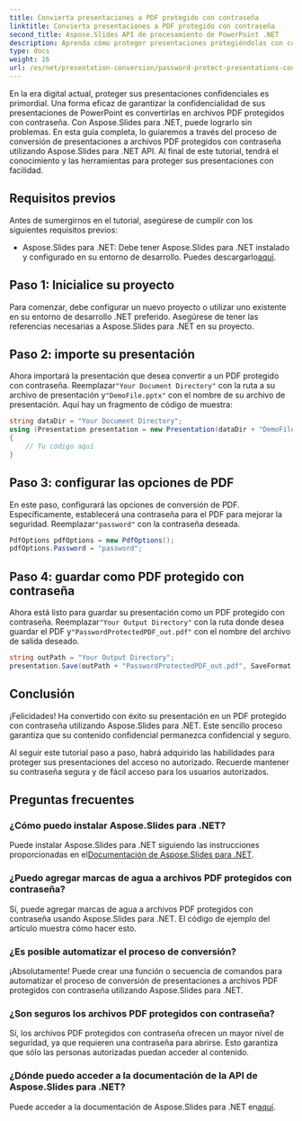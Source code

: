 ```yaml
---
title: Convierta presentaciones a PDF protegido con contraseña
linktitle: Convierta presentaciones a PDF protegido con contraseña
second_title: Aspose.Slides API de procesamiento de PowerPoint .NET
description: Aprenda cómo proteger presentaciones protegiéndolas con contraseña y convirtiéndolas a archivos PDF usando Aspose.Slides para .NET. Mejore la seguridad de los datos ahora.
type: docs
weight: 16
url: /es/net/presentation-conversion/password-protect-presentations-convert-to-password-protected-pdf/
---
```


En la era digital actual, proteger sus presentaciones confidenciales es primordial. Una forma eficaz de garantizar la confidencialidad de sus presentaciones de PowerPoint es convertirlas en archivos PDF protegidos con contraseña. Con Aspose.Slides para .NET, puede lograrlo sin problemas. En esta guía completa, lo guiaremos a través del proceso de conversión de presentaciones a archivos PDF protegidos con contraseña utilizando Aspose.Slides para .NET API. Al final de este tutorial, tendrá el conocimiento y las herramientas para proteger sus presentaciones con facilidad.

## Requisitos previos

Antes de sumergirnos en el tutorial, asegúrese de cumplir con los siguientes requisitos previos:

- Aspose.Slides para .NET: Debe tener Aspose.Slides para .NET instalado y configurado en su entorno de desarrollo. Puedes descargarlo[aquí](https://releases.aspose.com/slides/net/).

## Paso 1: Inicialice su proyecto

Para comenzar, debe configurar un nuevo proyecto o utilizar uno existente en su entorno de desarrollo .NET preferido. Asegúrese de tener las referencias necesarias a Aspose.Slides para .NET en su proyecto.

## Paso 2: importe su presentación

 Ahora importará la presentación que desea convertir a un PDF protegido con contraseña. Reemplazar`"Your Document Directory"` con la ruta a su archivo de presentación y`"DemoFile.pptx"` con el nombre de su archivo de presentación. Aquí hay un fragmento de código de muestra:

```csharp
string dataDir = "Your Document Directory";
using (Presentation presentation = new Presentation(dataDir + "DemoFile.pptx"))
{
    // Tu código aquí
}
```

## Paso 3: configurar las opciones de PDF

 En este paso, configurará las opciones de conversión de PDF. Específicamente, establecerá una contraseña para el PDF para mejorar la seguridad. Reemplazar`"password"` con la contraseña deseada.

```csharp
PdfOptions pdfOptions = new PdfOptions();
pdfOptions.Password = "password";
```

## Paso 4: guardar como PDF protegido con contraseña

 Ahora está listo para guardar su presentación como un PDF protegido con contraseña. Reemplazar`"Your Output Directory"` con la ruta donde desea guardar el PDF y`"PasswordProtectedPDF_out.pdf"` con el nombre del archivo de salida deseado.

```csharp
string outPath = "Your Output Directory";
presentation.Save(outPath + "PasswordProtectedPDF_out.pdf", SaveFormat.Pdf, pdfOptions);
```

## Conclusión

¡Felicidades! Ha convertido con éxito su presentación en un PDF protegido con contraseña utilizando Aspose.Slides para .NET. Este sencillo proceso garantiza que su contenido confidencial permanezca confidencial y seguro.

Al seguir este tutorial paso a paso, habrá adquirido las habilidades para proteger sus presentaciones del acceso no autorizado. Recuerde mantener su contraseña segura y de fácil acceso para los usuarios autorizados.

## Preguntas frecuentes

### ¿Cómo puedo instalar Aspose.Slides para .NET?

 Puede instalar Aspose.Slides para .NET siguiendo las instrucciones proporcionadas en el[Documentación de Aspose.Slides para .NET](https://docs.aspose.com/slides/net/).

### ¿Puedo agregar marcas de agua a archivos PDF protegidos con contraseña?

Sí, puede agregar marcas de agua a archivos PDF protegidos con contraseña usando Aspose.Slides para .NET. El código de ejemplo del artículo muestra cómo hacer esto.

### ¿Es posible automatizar el proceso de conversión?

¡Absolutamente! Puede crear una función o secuencia de comandos para automatizar el proceso de conversión de presentaciones a archivos PDF protegidos con contraseña utilizando Aspose.Slides para .NET.

### ¿Son seguros los archivos PDF protegidos con contraseña?

Sí, los archivos PDF protegidos con contraseña ofrecen un mayor nivel de seguridad, ya que requieren una contraseña para abrirse. Esto garantiza que sólo las personas autorizadas puedan acceder al contenido.

### ¿Dónde puedo acceder a la documentación de la API de Aspose.Slides para .NET?

 Puede acceder a la documentación de Aspose.Slides para .NET en[aquí](https://reference.aspose.com/slides/net/).